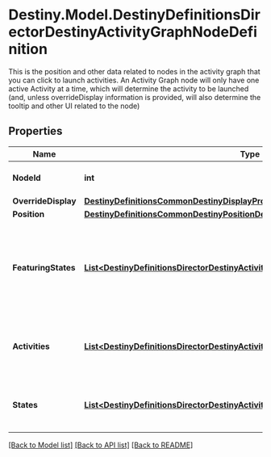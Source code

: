 # Destiny.Model.DestinyDefinitionsDirectorDestinyActivityGraphNodeDefinition
This is the position and other data related to nodes in the activity graph that you can click to launch activities. An Activity Graph node will only have one active Activity at a time, which will determine the activity to be launched (and, unless overrideDisplay information is provided, will also determine the tooltip and other UI related to the node)

## Properties

Name | Type | Description | Notes
------------ | ------------- | ------------- | -------------
**NodeId** | **int** | An identifier for the Activity Graph Node, only guaranteed to be unique within its parent Activity Graph. | [optional] 
**OverrideDisplay** | [**DestinyDefinitionsCommonDestinyDisplayPropertiesDefinition**](DestinyDefinitionsCommonDestinyDisplayPropertiesDefinition.md) |  | [optional] 
**Position** | [**DestinyDefinitionsCommonDestinyPositionDefinition**](DestinyDefinitionsCommonDestinyPositionDefinition.md) |  | [optional] 
**FeaturingStates** | [**List&lt;DestinyDefinitionsDirectorDestinyActivityGraphNodeFeaturingStateDefinition&gt;**](DestinyDefinitionsDirectorDestinyActivityGraphNodeFeaturingStateDefinition.md) | The node may have various visual accents placed on it, or styles applied. These are the list of possible styles that the Node can have. The game iterates through each, looking for the first one that passes a check of the required game/character/account state in order to show that style, and then renders the node in that style. | [optional] 
**Activities** | [**List&lt;DestinyDefinitionsDirectorDestinyActivityGraphNodeActivityDefinition&gt;**](DestinyDefinitionsDirectorDestinyActivityGraphNodeActivityDefinition.md) | The node may have various possible activities that could be active for it, however only one may be active at a time. See the DestinyActivityGraphNodeActivityDefinition for details. | [optional] 
**States** | [**List&lt;DestinyDefinitionsDirectorDestinyActivityGraphNodeStateEntry&gt;**](DestinyDefinitionsDirectorDestinyActivityGraphNodeStateEntry.md) | Represents possible states that the graph node can be in. These are combined with some checking that happens in the game client and server to determine which state is actually active at any given time. | [optional] 

[[Back to Model list]](../README.md#documentation-for-models) [[Back to API list]](../README.md#documentation-for-api-endpoints) [[Back to README]](../README.md)

